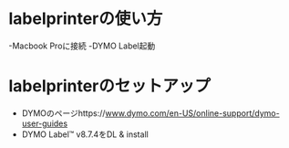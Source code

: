 # labelprinterの使い方
-Macbook Proに接続
-DYMO Label起動


# labelprinterのセットアップ
- DYMOのページhttps://www.dymo.com/en-US/online-support/dymo-user-guides
- DYMO Label™ v8.7.4をDL & install
